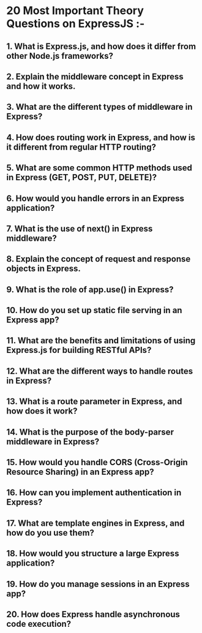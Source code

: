 # 20 Most Important Theory Questions on ExpressJS :-

##	1.	What is Express.js, and how does it differ from other Node.js frameworks?

##	2.	Explain the middleware concept in Express and how it works.

##	3.	What are the different types of middleware in Express?

##	4.	How does routing work in Express, and how is it different from regular HTTP routing?

##	5.	What are some common HTTP methods used in Express (GET, POST, PUT, DELETE)?

##	6.	How would you handle errors in an Express application?

##	7.	What is the use of next() in Express middleware?

##	8.	Explain the concept of request and response objects in Express.

##	9.	What is the role of app.use() in Express?

##	10.	How do you set up static file serving in an Express app?

##	11.	What are the benefits and limitations of using Express.js for building RESTful APIs?

##	12.	What are the different ways to handle routes in Express?

##	13.	What is a route parameter in Express, and how does it work?

##	14.	What is the purpose of the body-parser middleware in Express?

##	15.	How would you handle CORS (Cross-Origin Resource Sharing) in an Express app?

##	16.	How can you implement authentication in Express?

##	17.	What are template engines in Express, and how do you use them?

##	18.	How would you structure a large Express application?

##	19.	How do you manage sessions in an Express app?

##	20.	How does Express handle asynchronous code execution?